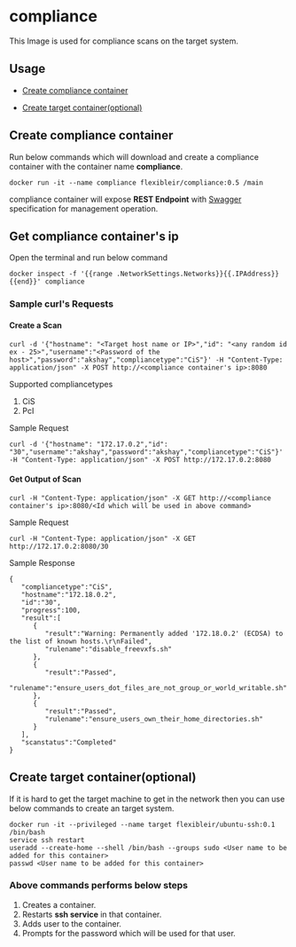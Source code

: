 [swagger]: https://github.com/flexibleir/compliance/blob/master/swagger/swagger.yml

# compliance

This Image is used for compliance scans on the target system.

## Usage
- [Create compliance container](#create-compliance-container)

- [Create target container(optional)](#create-target-containeroptional)

## Create compliance container
Run below commands which will download and create a compliance container with the container name **compliance**.
```
docker run -it --name compliance flexibleir/compliance:0.5 /main
```

compliance container will expose **REST Endpoint** with [Swagger][swagger] specification for management operation.

## Get compliance container's ip
Open the terminal and run below command 
```
docker inspect -f '{{range .NetworkSettings.Networks}}{{.IPAddress}}{{end}}' compliance
```

### Sample curl's Requests 
#### Create a Scan
```
curl -d '{"hostname": "<Target host name or IP>","id": "<any random id ex - 25>","username":"<Password of the host>","password":"akshay","compliancetype":"CiS"}' -H "Content-Type: application/json" -X POST http://<compliance container's ip>:8080
```
Supported compliancetypes
1. CiS
2. PcI

Sample Request
```
curl -d '{"hostname": "172.17.0.2","id": "30","username":"akshay","password":"akshay","compliancetype":"CiS"}' -H "Content-Type: application/json" -X POST http://172.17.0.2:8080
```

#### Get Output of Scan

```
curl -H "Content-Type: application/json" -X GET http://<compliance container's ip>:8080/<Id which will be used in above command>
```
Sample Request
```
curl -H "Content-Type: application/json" -X GET http://172.17.0.2:8080/30
```
Sample Response
```
{
   "compliancetype":"CiS",
   "hostname":"172.18.0.2",
   "id":"30",
   "progress":100,
   "result":[
      {
         "result":"Warning: Permanently added '172.18.0.2' (ECDSA) to the list of known hosts.\r\nFailed",
         "rulename":"disable_freevxfs.sh"
      },
      {
         "result":"Passed",
         "rulename":"ensure_users_dot_files_are_not_group_or_world_writable.sh"
      },
      {
         "result":"Passed",
         "rulename":"ensure_users_own_their_home_directories.sh"
      }
   ],
   "scanstatus":"Completed"
}
```

## Create target container(optional)
If it is hard to get the target machine to get in the network then you can use below commands to create an target system.

```
docker run -it --privileged --name target flexibleir/ubuntu-ssh:0.1 /bin/bash
service ssh restart
useradd --create-home --shell /bin/bash --groups sudo <User name to be added for this container>
passwd <User name to be added for this container>
```
### Above commands performs below steps
1. Creates a container.
2. Restarts **ssh service** in that container.
3. Adds user to the container.
4. Prompts for the password which will be used for that user.
